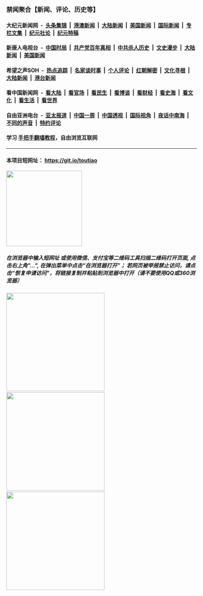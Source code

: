 ### 禁闻聚合【新闻、评论、历史等】

#### 大纪元新闻网 &nbsp;-&nbsp; [头条集锦](indexes/E头条集锦.md?t=02260102) &nbsp;|&nbsp; [港澳新闻](indexes/E港澳新闻.md?t=02260102)  &nbsp;|&nbsp; [大陆新闻](indexes/E大陆新闻.md?t=02260102) &nbsp;|&nbsp; [美国新闻](indexes/E美国新闻.md?t=02260102) &nbsp;|&nbsp; [国际新闻](indexes/E国际新闻.md?t=02260102) &nbsp;|&nbsp; [专栏文集](indexes/E专栏文集.md?t=02260102) &nbsp;|&nbsp; [纪元社论](indexes/E纪元社论.md?t=02260102) &nbsp;|&nbsp; [纪元特稿](indexes/E纪元特稿.md?t=02260102) 

#### 新唐人电视台 &nbsp;-&nbsp; [中国时局](indexes/N中国时局.md?t=02260102) &nbsp;|&nbsp; [共产党百年真相](indexes/N共产党百年真相.md?t=02260102) &nbsp;|&nbsp; [中共杀人历史](indexes/N中共杀人历史.md?t=02260102) &nbsp;|&nbsp; [文史漫步](indexes/N文史漫步.md?t=02260102) &nbsp;|&nbsp; [大陆新闻](indexes/N大陆新闻.md?t=02260102) &nbsp;|&nbsp; [美国新闻](indexes/N美国新闻.md?t=02260102)

#### 希望之声SOH &nbsp;-&nbsp; [热点追踪](indexes/H热点追踪.md?t=02260102) &nbsp;|&nbsp; [名家谈时事](indexes/H名家谈时事.md?t=02260102) &nbsp;|&nbsp; [个人评论](indexes/H个人评论.md?t=02260102)  &nbsp;|&nbsp; [红朝解密](indexes/H红朝解密.md?t=02260102) &nbsp;|&nbsp; [文化寻根](indexes/H文化寻根.md?t=02260102) &nbsp;|&nbsp; [大陆新闻](indexes/H大陆新闻.md?t=02260102) &nbsp;|&nbsp; [港台新闻](indexes/H港台新闻.md?t=02260102)

#### 看中国新闻网 &nbsp;-&nbsp; [看大陆](indexes/S看大陆.md?t=02260102) &nbsp;|&nbsp; [看官场](indexes/S看官场.md?t=02260102) &nbsp;|&nbsp; [看民生](indexes/S看民生.md?t=02260102)  &nbsp;|&nbsp; [看博谈](indexes/S看博谈.md?t=02260102) &nbsp;|&nbsp; [看财经](indexes/S看财经.md?t=02260102) &nbsp;|&nbsp; [看史海](indexes/S看史海.md?t=02260102) &nbsp;|&nbsp; [看文化](indexes/S看文化.md?t=02260102) &nbsp;|&nbsp; [看生活](indexes/S看生活.md?t=02260102) &nbsp;|&nbsp; [看世界](indexes/S看世界.md?t=02260102)

#### 自由亚洲电台 &nbsp;-&nbsp; [亚太报道](indexes/R亚太报道.md?t=02260102) &nbsp;|&nbsp; [中国一周](indexes/R中国一周.md?t=02260102) &nbsp;|&nbsp; [中国透视](indexes/R中国透视.md?t=02260102)  &nbsp;|&nbsp; [国际视角](indexes/R国际视角.md?t=02260102) &nbsp;|&nbsp; [夜话中南海](indexes/R夜话中南海.md?t=02260102) &nbsp;|&nbsp; [不同的声音](indexes/R不同的声音.md?t=02260102) &nbsp;|&nbsp; [特约评论](indexes/R特约评论.md?t=02260102)

#### 学习 [手把手翻墙教程](https://github.com/gfw-breaker/guides/wiki)，自由浏览互联网

----

#### 本项目短网址： https://git.io/toutiao
<img src="https://raw.githubusercontent.com/gfw-breaker/banned-news/master/scripts/img/qr.png" width="200px"/>  

##### 在浏览器中输入短网址 或使用微信、支付宝等二维码工具扫描二维码打开页面, 点击右上角"...", 在弹出菜单中点击“在浏览器打开”； 若网页被举报禁止访问，请点击“恢复申请访问”，将链接复制并粘贴到浏览器中打开（请不要使用QQ或360浏览器）

<img src="https://raw.githubusercontent.com/gfw-breaker/banned-news/master/scripts/img/1.png" width="260px"/> &nbsp; <img src="https://raw.githubusercontent.com/gfw-breaker/banned-news/master/scripts/img/2.png" width="260px"/> &nbsp; <img src="https://raw.githubusercontent.com/gfw-breaker/banned-news/master/scripts/img/3.png" width="260px"/>
